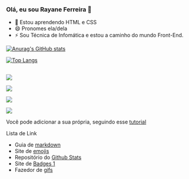 ### Olá, eu sou Rayane Ferreira 👋

- 🌱 Estou aprendendo HTML e CSS
- 😄 Pronomes ela/dela
- ⚡ Sou Técnica de  Infomática  e estou a caminho do mundo Front-End.

<div>
<a href="https://github.com/ferreira-cmk">

[![Anurag's GitHub stats](https://github-readme-stats.vercel.app/api?username=ferreira-cmk&theme=ocean_dark&hide=prs,contribs&count_private=true&show_icons=true)](https://github.com/ferreira-cmk/github-readme-stats)

[![Top Langs](https://github-readme-stats.vercel.app/api/top-langs/?username=ferreira-cmk&hide_progress=true&theme=ocean_dark)](https://github.com/ferreira-cmkk/github-readme-stats)
</div>

##
<div>
<a href="https://instagram.com/rayaneferre.bs" target="_blank"><img src="https://img.shields.io/badge/-Instagram-%23E4405F?style=for-     the- badge&logo=instagram&logoColor=white" target="_blank"></a>
  
<a href="https://discord.com/channels/@me" target="_blank"><img src="https://img.shields.io/badge/Discord-7289DA?style=for-the-badge&logo= discord&logoColor=white" target="_blank"></a>

<a href = "email:ferreirarayane2002@gmail.com"><img src="https://img.shields.io/badge/-Gmail-%23333?style=for-the-    badge&logo=gmail&logoColor=white" target="_blank"></a>
  
<a href="https://www.linkedin.com/in/rayane-beatriz-souza-ferreira-277b111b9/" target="_blank"><img src="https://img.shields.io/badge/LinkedIn-0077B5?style=for-the-badge&logo=linkedin&logoColor=white" target="_blank"></a>
  
</div>


Você pode adicionar a sua própria, seguindo esse [ tutorial ](https://github.com/anuraghazra/github-readme-stats/blob/master/readme.md#deploy-on-your-own-vercel-instance)


Lista de Link
* Guia de [markdown](https://docs.pipz.com/central-de-ajud...)
* Site de [emojis](https://emojipedia.org/search/?q=bag)
* Repositório do [Github Stats](https://github.com/anuraghazra/github...)
* Site de [Badges 1](https://dev.to/envoy_/150-badges-for-...)
* Fazedor de [gifs](https://picrew.me/image_maker/338224)
